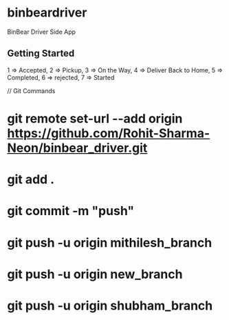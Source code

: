 # binbeardriver

BinBear Driver Side App

## Getting Started

1 => Accepted, 2 => Pickup, 3 => On the Way, 4 => Deliver Back to Home, 5 => Completed, 6 => rejected, 7 => Started


// Git Commands
# git remote set-url --add origin https://github.com/Rohit-Sharma-Neon/binbear_driver.git
# git add .
# git commit -m "push"
# git push -u origin mithilesh_branch
# git push -u origin new_branch
# git push -u origin shubham_branch

